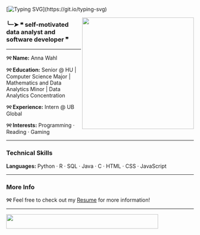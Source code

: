 [![Typing SVG](https://readme-typing-svg.demolab.com?font=Fira+Code&size=39&pause=1000&color=60B86D&width=435&lines=h+e+l+l+o+~)](https://git.io/typing-svg)

<img align="right" width="300" src="https://media1.tenor.com/m/gEW-d8SxRCwAAAAC/ghibli.gif">

### ╰┈➤ ❝ self-motivated data analyst and software developer ❞

---

**୨୧ Name:** Anna Wahl  

**୨୧ Education:** Senior @ HU | Computer Science Major | Mathematics and Data Analytics Minor | Data Analytics Concentration

**୨୧ Experience:** Intern @ UB Global

**୨୧ Interests:** Programming · Reading · Gaming  

---

### Technical Skills  
**Languages:** Python · R · SQL · Java · C · HTML · CSS · JavaScript  

---

### More Info  
**୨୧** Feel free to check out my [Resume](https://www.canva.com/design/DAFidMRt0LA/cOr8NqVscqznvQokCiPvAw/view?utm_content=DAFidMRt0LA&utm_campaign=designshare&utm_medium=link2&utm_source=uniquelinks&utlId=hf5c576a944) for more information!

---

<img align="center" width="90%" height="10%" src="https://media.tenor.com/TvNPe66QQhIAAAAi/heart-gif-divider.gif">
